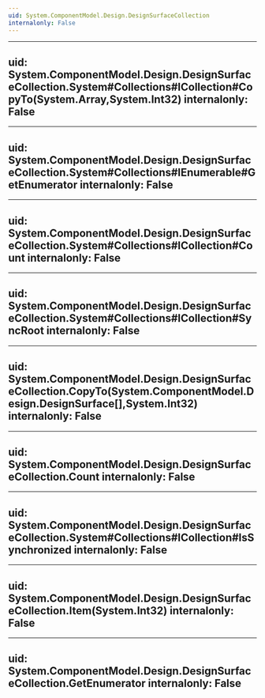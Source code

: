 ```yaml
---
uid: System.ComponentModel.Design.DesignSurfaceCollection
internalonly: False
---
```


---
uid: System.ComponentModel.Design.DesignSurfaceCollection.System#Collections#ICollection#CopyTo(System.Array,System.Int32)
internalonly: False
---

---
uid: System.ComponentModel.Design.DesignSurfaceCollection.System#Collections#IEnumerable#GetEnumerator
internalonly: False
---

---
uid: System.ComponentModel.Design.DesignSurfaceCollection.System#Collections#ICollection#Count
internalonly: False
---

---
uid: System.ComponentModel.Design.DesignSurfaceCollection.System#Collections#ICollection#SyncRoot
internalonly: False
---

---
uid: System.ComponentModel.Design.DesignSurfaceCollection.CopyTo(System.ComponentModel.Design.DesignSurface[],System.Int32)
internalonly: False
---

---
uid: System.ComponentModel.Design.DesignSurfaceCollection.Count
internalonly: False
---

---
uid: System.ComponentModel.Design.DesignSurfaceCollection.System#Collections#ICollection#IsSynchronized
internalonly: False
---

---
uid: System.ComponentModel.Design.DesignSurfaceCollection.Item(System.Int32)
internalonly: False
---

---
uid: System.ComponentModel.Design.DesignSurfaceCollection.GetEnumerator
internalonly: False
---

